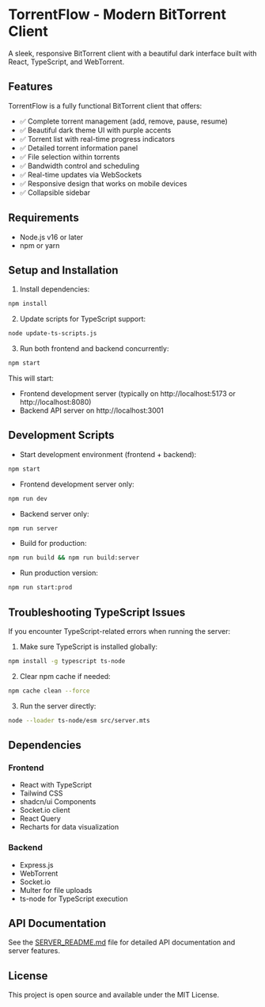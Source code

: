 
# TorrentFlow - Modern BitTorrent Client

A sleek, responsive BitTorrent client with a beautiful dark interface built with React, TypeScript, and WebTorrent.

## Features

TorrentFlow is a fully functional BitTorrent client that offers:

- ✅ Complete torrent management (add, remove, pause, resume)
- ✅ Beautiful dark theme UI with purple accents
- ✅ Torrent list with real-time progress indicators
- ✅ Detailed torrent information panel
- ✅ File selection within torrents
- ✅ Bandwidth control and scheduling
- ✅ Real-time updates via WebSockets
- ✅ Responsive design that works on mobile devices
- ✅ Collapsible sidebar

## Requirements

- Node.js v16 or later
- npm or yarn

## Setup and Installation

1. Install dependencies:
```bash
npm install
```

2. Update scripts for TypeScript support:
```bash
node update-ts-scripts.js
```

3. Run both frontend and backend concurrently:
```bash
npm start
```

This will start:
- Frontend development server (typically on http://localhost:5173 or http://localhost:8080)
- Backend API server on http://localhost:3001

## Development Scripts

- Start development environment (frontend + backend):
```bash
npm start
```

- Frontend development server only:
```bash
npm run dev
```

- Backend server only:
```bash
npm run server
```

- Build for production:
```bash
npm run build && npm run build:server
```

- Run production version:
```bash
npm run start:prod
```

## Troubleshooting TypeScript Issues

If you encounter TypeScript-related errors when running the server:

1. Make sure TypeScript is installed globally:
```bash
npm install -g typescript ts-node
```

2. Clear npm cache if needed:
```bash
npm cache clean --force
```

3. Run the server directly:
```bash
node --loader ts-node/esm src/server.mts
```

## Dependencies

### Frontend
- React with TypeScript
- Tailwind CSS
- shadcn/ui Components
- Socket.io client
- React Query
- Recharts for data visualization

### Backend
- Express.js
- WebTorrent
- Socket.io
- Multer for file uploads
- ts-node for TypeScript execution

## API Documentation

See the [SERVER_README.md](SERVER_README.md) file for detailed API documentation and server features.

## License

This project is open source and available under the MIT License.
